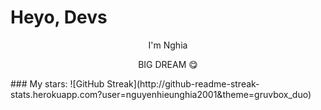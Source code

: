 # Heyo, Devs 

<p align="center">
I'm Nghia  
</p>
<p align="center">
  BIG DREAM 😋
</p>
<!--  -->
### My stars:
<!-- ![Anurag's GitHub stats](https://github-readme-stats.vercel.app/api?username=nguyenhieunghia2001&show_icons=true&theme=radical) -->
<!-- <p align="center"> -->
<!-- ![](https://github-profile-summary-cards.vercel.app/api/cards/profile-details?username=nguyenhieunghia2001&theme=vue) -->
<!-- </p> -->
![GitHub Streak](http://github-readme-streak-stats.herokuapp.com?user=nguyenhieunghia2001&theme=gruvbox_duo)
